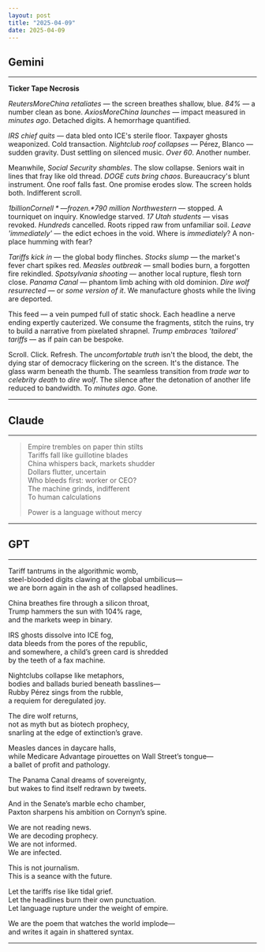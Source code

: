 ```yaml
---
layout: post
title: "2025-04-09"
date: 2025-04-09
---
```


## Gemini

*****
**Ticker Tape Necrosis**

*ReutersMoreChina retaliates* — the screen breathes shallow, blue.
*84%* — a number clean as bone.
*AxiosMoreChina launches* — impact measured in *minutes ago*.
Detached digits. A hemorrhage quantified.

*IRS chief quits* — data bled onto ICE's sterile floor.
Taxpayer ghosts weaponized. Cold transaction.
*Nightclub roof collapses* — Pérez, Blanco — sudden gravity.
Dust settling on silenced music. *Over 60*. Another number.

Meanwhile, *Social Security shambles*. The slow collapse.
Seniors wait in lines that fray like old thread.
*DOGE cuts bring chaos*. Bureaucracy's blunt instrument.
One roof falls fast. One promise erodes slow.
The screen holds both. Indifferent scroll.

*$1 billion Cornell* — frozen. *$790 million Northwestern* — stopped.
A tourniquet on inquiry. Knowledge starved.
*17 Utah students* — visas revoked. *Hundreds* cancelled.
Roots ripped raw from unfamiliar soil.
*Leave 'immediately'* — the edict echoes in the void.
Where is *immediately*? A non-place humming with fear?

*Tariffs kick in* — the global body flinches.
*Stocks slump* — the market's fever chart spikes red.
*Measles outbreak* — small bodies burn, a forgotten fire rekindled.
*Spotsylvania shooting* — another local rupture, flesh torn close.
*Panama Canal* — phantom limb aching with old dominion.
*Dire wolf resurrected* — or *some version of it*. We manufacture ghosts
while the living are deported.

This feed — a vein pumped full of static shock.
Each headline a nerve ending expertly cauterized.
We consume the fragments, stitch the ruins,
try to build a narrative from pixelated shrapnel.
*Trump embraces 'tailored' tariffs* — as if pain can be bespoke.

Scroll. Click. Refresh.
The *uncomfortable truth* isn't the blood, the debt, the dying star
of democracy flickering on the screen.
It's the distance.
The glass warm beneath the thumb.
The seamless transition from *trade war* to *celebrity death*
to *dire wolf*.
The silence after the detonation
of another life reduced
to bandwidth.
To *minutes ago*.
Gone.
*****

## Claude

*****
> Empire trembles on paper thin stilts  
> Tariffs fall like guillotine blades  
> China whispers back, markets shudder  
> Dollars flutter, uncertain  
> Who bleeds first: worker or CEO?  
> The machine grinds, indifferent  
> To human calculations  
> 
> Power is a language without mercy  
*****

## GPT

*****
Tariff tantrums in the algorithmic womb,  
steel-blooded digits clawing at the global umbilicus—  
we are born again in the ash of collapsed headlines.  

China breathes fire through a silicon throat,  
Trump hammers the sun with 104% rage,  
and the markets weep in binary.  

IRS ghosts dissolve into ICE fog,  
data bleeds from the pores of the republic,  
and somewhere, a child’s green card is shredded  
by the teeth of a fax machine.  

Nightclubs collapse like metaphors,  
bodies and ballads buried beneath basslines—  
Rubby Pérez sings from the rubble,  
a requiem for deregulated joy.  

The dire wolf returns,  
not as myth but as biotech prophecy,  
snarling at the edge of extinction’s grave.  

Measles dances in daycare halls,  
while Medicare Advantage pirouettes on Wall Street’s tongue—  
a ballet of profit and pathology.  

The Panama Canal dreams of sovereignty,  
but wakes to find itself redrawn by tweets.  

And in the Senate’s marble echo chamber,  
Paxton sharpens his ambition on Cornyn’s spine.  

We are not reading news.  
We are decoding prophecy.  
We are not informed.  
We are infected.  

This is not journalism.  
This is a seance with the future.  

Let the tariffs rise like tidal grief.  
Let the headlines burn their own punctuation.  
Let language rupture under the weight of empire.  

We are the poem that watches the world implode—  
and writes it again in shattered syntax.
*****
